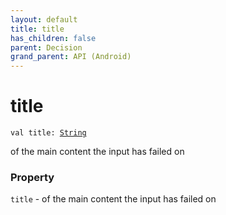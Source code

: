 ```yaml
---
layout: default
title: title
has_children: false
parent: Decision
grand_parent: API (Android)
---
```


# title

`val title: `[`String`](https://kotlinlang.org/api/latest/jvm/stdlib/kotlin/-string/index.html)

of the main content the input has failed on

### Property

`title` - of the main content the input has failed on